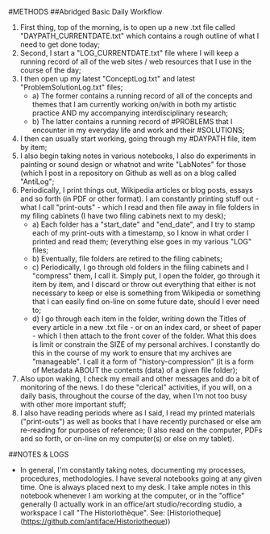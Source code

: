 #METHODS
##Abridged Basic Daily Workflow
1. First thing, top of the morning, is to open up a new .txt file called "DAYPATH_CURRENTDATE.txt" which contains a rough outline of what I need to get done today;
2. Second, I start a "LOG_CURRENTDATE.txt" file where I will keep a running record of all of the web sites / web resources that I use in the course of the day;
3. I then open up my latest  "ConceptLog.txt" and latest "ProblemSolutionLog.txt" files;
    * a) The former contains a running record of all of the concepts and themes that I am currently working on/with in both my artistic practice AND my accompanying interdisciplinary research;
    * b) The latter contains a running record of #PROBLEMS that I encounter in my everyday life and work and their #SOLUTIONS;
4. I then can usually start working, going through my #DAYPATH file, item by item;
5. I also begin taking notes in various notebooks, I also do experiments in painting or sound design or whatnot and write "LabNotes" for those (which I post in a repository on Github as well as on a blog called "AntiLog";
6. Periodically, I print things out, Wikipedia articles or blog posts, essays and so forth (in PDF or other format). I am constantly printing stuff out - what I call "print-outs" - which I read and then file away in file folders in my filing cabinets (I have two filing cabinets next to my desk);
    * a) Each folder has a "start_date" and "end_date", and I try to stamp each of my print-outs with a timestamp, so I know in what order I printed and read them; (everything else goes in my various "LOG" files;
    * b) Eventually, file folders are retired to the filing cabinets;
    * c) Periodically, I go through old folders in the filing cabinets and I "compress" them, I call it. Simply put, I open the folder, go through it item by item, and I discard or throw out everything that either is not necessary to keep or else is something from Wikipedia or something that I can easily find on-line on some future date, should I ever need to;
    * d) I go through each item in the folder, writing down the Titles of every article in a new .txt file - or on an index card, or sheet of paper - which I then attach to the front cover of the folder. What this does is limit or constrain the SIZE of my personal archives. I constantly do this in the course of my work to ensure that my archives are "manageable". I call it a form of "history-compression" (it is a form of Metadata ABOUT the contents (data) of a given file folder);
7. Also upon waking, I check my email and other messages and do a bit of monitoring of the news. I do these "clerical" activities, if you will, on a daily basis, throughout the course of the day, when I'm not too busy with other more important stuff;
8. I also have reading periods where as I said, I read my printed materials ("print-outs") as well as books that I have recently purchased or else am re-reading for purposes of reference; (I also read on the computer, PDFs and so forth, or on-line on my computer(s) or else on my tablet).

##NOTES & LOGS
* In general, I'm constantly taking notes, documenting my processes, procedures, methodologies. I have several notebooks going at any given time. One is always placed next to my desk. I take ample notes in this notebook whenever I am working at the computer, or in the "office" generally (I actually work in an office/art studio/recording studio, a workspace I call "The Historiothèque". See: [Historiotheque] (https://github.com/antiface/Historiotheque))
